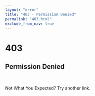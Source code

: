 ```yaml
---
layout: "error"
title: "403 - Permission Denied"
permalink: "403.html"
exclude_from_nav: true
---
```


  <div id="panel" class="panel text-center">
    <span class="error-icons fa-stack fa-lg">
      <i class="fa fa-stack-2x fa-circle-thin"></i>
      <span >
        <h1 class="fa-stack-1x">403</h1>
      </span>
    </span>
    <h2 class="error-icon-msg">Permission Denied</h2>
    <br />
    <p>Not What You Expected? Try another link.</p>
  </div>
